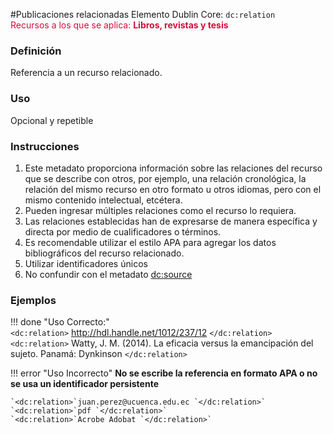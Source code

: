 #Publicaciones relacionadas
Elemento Dublin Core: `dc:relation`  
<span style="color:#CD113B">Recursos a los que se aplica: __Libros, revistas y tesis__ </span>

### __Definición__
Referencia a un recurso relacionado.  

### __Uso__
Opcional y repetible  

### __Instrucciones__  
1. Este metadato proporciona información sobre las relaciones del recurso que se describe con otros, por ejemplo, una relación cronológica, la relación del mismo recurso en otro formato u otros idiomas, pero con el mismo contenido intelectual, etcétera.
2. Pueden ingresar múltiples relaciones como el recurso lo requiera.
3. Las relaciones establecidas han de expresarse de manera específica y directa por medio de cualificadores o términos.
4. Es recomendable utilizar el estilo APA para agregar los datos bibliográficos del recurso relacionado.
5. Utilizar identificadores únicos
6. No confundir con el metadato <dc:source>

### __Ejemplos__

!!! done "Uso Correcto:"  
    `<dc:relation>` http://hdl.handle.net/1012/237/12 `</dc:relation>`  
    `<dc:relation>` Watty, J. M. (2014). La eficacia versus la emancipación del sujeto. Panamá: Dynkinson `</dc:relation>`


!!! error "Uso Incorrecto"
    **No se escribe la referencia en formato APA o no se usa un identificador persistente**  
    
    `<dc:relation>`juan.perez@ucuenca.edu.ec `</dc:relation>`   
    `<dc:relation>`pdf `</dc:relation>`   
    `<dc:relation>`Acrobe Adobat `</dc:relation>`   
